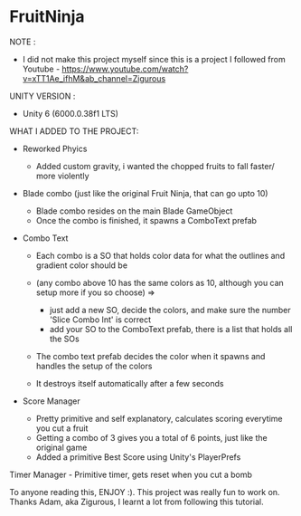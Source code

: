 # FruitNinja

NOTE : 
- I did not make this project myself since this is a project I followed from Youtube - https://www.youtube.com/watch?v=xTT1Ae_ifhM&ab_channel=Zigurous

UNITY VERSION :
- Unity 6 (6000.0.38f1 LTS)

WHAT I ADDED TO THE PROJECT:
- Reworked Phyics
    - Added custom gravity, i wanted the chopped fruits to fall faster/ more violently

- Blade combo (just like the original Fruit Ninja, that can go upto 10)
    - Blade combo resides on the main Blade GameObject
    - Once the combo is finished, it spawns a ComboText prefab

- Combo Text
    - Each combo is a SO that holds color data for what the outlines and gradient color should be 
    
    - (any combo above 10 has the same colors as 10, although you can setup more if you so choose) => 
        - just add a new SO, decide the colors, and make sure the number 'Slice Combo Int' is correct
        - add your SO to the ComboText prefab, there is a list that holds all the SOs

    - The combo text prefab decides the color when it spawns and handles the setup of the colors
    - It destroys itself automatically after a few seconds

- Score Manager
    - Pretty primitive and self explanatory, calculates scoring everytime you cut a fruit
    - Getting a combo of 3 gives you a total of 6 points, just like the original game
    - Added a primitive Best Score using Unity's PlayerPrefs

Timer Manager
    - Primitive timer, gets reset when you cut a bomb


To anyone reading this, ENJOY :). This project was really fun to work on. Thanks Adam, aka Zigurous, I learnt a lot from following this tutorial.

